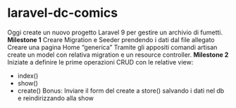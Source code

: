 laravel-dc-comics
===

Oggi create un nuovo progetto Laravel 9 per gestire un archivio di fumetti.
**********************Milestone 1**********************
Creare Migration e Seeder prendendo i dati dal file allegato
Creare una pagina Home “generica”
Tramite gli appositi comandi artisan create un model con relativa migration e un resource controller.
**********************Milestone 2**********************
Iniziate a definire le prime operazioni CRUD con le relative view:
- index()
- show()
- create()
Bonus: Inviare il form del create a store() salvando i dati nel db e reindirizzando alla show
